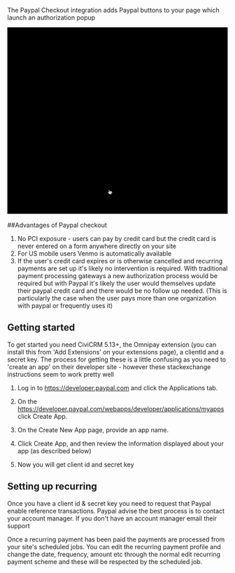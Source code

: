 The Paypal Checkout integration adds Paypal buttons to your page which launch an authorization popup

![profile](../docs/PaypalCheckout/paypal_checkout.gif)

##Advantages of Paypal checkout

1) No PCI exposure - users can pay by credit card but the credit card is
never entered on a form anywhere directly on your site
1) For US mobile users Venmo is automatically available
1) If the user's credit card expires or is otherwise cancelled and recurring payments
are set up it's likely no intervention is required. With traditional payment processing
gateways a new authorization process would be required but with Paypal it's likely the
user would themselves update their paypal credit card and there would be no follow up needed.
(This is particularly the case when the user pays more than one organization with paypal or
frequently uses it)

## Getting started
To get started you need CiviCRM 5.13+, the Omnipay extension (you can install this from 'Add Extensions' on your extensions page), a clientId and a secret key. The process for getting these is a little confusing as you need to 'create an app' on their developer site - however these stackexchange instructions seem to work pretty well


1) Log in to https://developer.paypal.com and click the Applications tab.

1) On the https://developer.paypal.com/webapps/developer/applications/myapps click Create App.

3) On the Create New App page, provide an app name.

4) Click Create App, and then review the information displayed about your app (as described below)

5) Now you will get client id and secret key


## Setting up recurring
Once you have a client id & secret key you need to request that Paypal enable reference transactions. Paypal advise the best process is to contact your account manager. If
you don't have an account manager email their support

Once a recurring payment has been paid the payments are processed from your site's scheduled jobs. You can edit the recurring payment profile and change the date, frequency, 
amount etc through the normal edit recurring payment scheme and these will be 
respected by the scheduled job.




